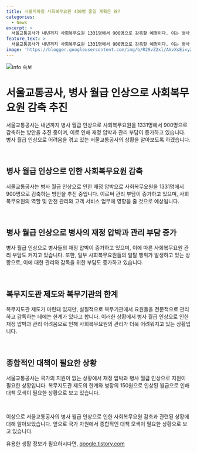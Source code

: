 ```yaml
---
title: 서울지하철 사회복무요원 430명 줄일 계획은 왜?
categories:
  - News
excerpt: >
  서울교통공사가 내년까지 사회복무요원 1331명에서 900명으로 감축할 예정이다. 이는 병사 월급이 인상되고 관리 부담이 커지기 때문이다. 올해부터 총 400여 명을 감축할 예정으로, 지하철 역당 평균 4.66명의 사회복무요원이 안전 관리와 고객 서비스 업무를 수행하고 있다. 이로써 사회복무요원에 대한 운영 예산 역시 늘어나며, 관리 부담도 커졌다는 것이다. 
feature_text: >
  서울교통공사가 내년까지 사회복무요원 1331명에서 900명으로 감축할 예정이다. 이는 병사 월급이 인상되고 관리 부담이 커지기 때문이다. 올해부터 총 400여 명을 감축할 예정으로, 지하철 역당 평균 4.66명의 사회복무요원이 안전 관리와 고객 서비스 업무를 수행하고 있다. 이로써 사회복무요원에 대한 운영 예산 역시 늘어나며, 관리 부담도 커졌다는 것이다. 
image: 'https://blogger.googleusercontent.com/img/b/R29vZ2xl/AVvXsEixyZcFfHzMRdzZMjFBmAUKJYCLCGyLL1o632UiGVXcaFdKo_bkvkuCioo0uUKlGfBVcT3P84aROyZIXSBEx3Aw5nCQ3pTgDom1WDC4m8eifvWiAmWEEVb4x6G_l8C0QH225ldMjyaFvpxGEBGNO37VmDTDMHGhJPq73UglMfDca1-0aw/s1600/blogspot.png'
---
```


<p><img src="https://blogger.googleusercontent.com/img/b/R29vZ2xl/AVvXsEixyZcFfHzMRdzZMjFBmAUKJYCLCGyLL1o632UiGVXcaFdKo_bkvkuCioo0uUKlGfBVcT3P84aROyZIXSBEx3Aw5nCQ3pTgDom1WDC4m8eifvWiAmWEEVb4x6G_l8C0QH225ldMjyaFvpxGEBGNO37VmDTDMHGhJPq73UglMfDca1-0aw/s1600/blogspot.png" alt="info 속보" /></p>

<h1 data-ke-size="size26">서울교통공사, 병사 월급 인상으로 사회복무요원 감축 추진</h1>

<p>서울교통공사는 내년까지 병사 월급 인상으로 사회복무요원을 1331명에서 900명으로 감축하는 방안을 추진 중이며, 이로 인해 재정 압박과 관리 부담이 증가하고 있습니다. 병사 월급 인상으로 어려움을 겪고 있는 서울교통공사의 상황을 알아보도록 하겠습니다.</p>

<p data-ke-size="size16">&nbsp;</p>

<h2 data-ke-size="size26">병사 월급 인상으로 인한 사회복무요원 감축</h2>

<p>서울교통공사는 병사 월급 인상으로 인한 재정 압박으로 사회복무요원을 1331명에서 900명으로 감축하는 방안을 추진 중입니다. 이로써 관리 부담이 증가하고 있으며, 사회복무요원의 역할 및 안전 관리와 고객 서비스 업무에 영향을 줄 것으로 예상됩니다.</p>

<p data-ke-size="size16">&nbsp;</p>

<h2 data-ke-size="size26">병사 월급 인상으로 병사의 재정 압박과 관리 부담 증가</h2>

<p>병사 월급 인상으로 병사들의 재정 압박이 증가하고 있으며, 이에 따른 사회복무요원 관리 부담도 커지고 있습니다. 또한, 일부 사회복무요원들의 일탈 행위가 발생하고 있는 상황으로, 이에 대한 관리와 감독을 위한 부담도 증가하고 있습니다.</p>

<p data-ke-size="size16">&nbsp;</p>

<h2 data-ke-size="size26">복무지도관 제도와 복무기관의 한계</h2>

<p>복무지도관 제도가 마련돼 있지만, 실질적으로 복무기관에서 요원들을 전문적으로 관리하고 감독하는 데에는 한계가 있다고 합니다. 이러한 상황에서 병사 월급 인상으로 인한 재정 압박과 관리 어려움으로 인해 사회복무요원의 관리가 더욱 어려워지고 있는 상황입니다.</p>

<p data-ke-size="size16">&nbsp;</p>

<h2 data-ke-size="size26">종합적인 대책이 필요한 상황</h2>

<p>서울교통공사는 국가의 지원이 없는 상황에서 재정 압박과 병사 월급 인상으로 지원이 필요한 상황입니다. 복무지도관 제도의 한계와 병장의 150원으로 인상된 월급으로 인해 대책 모색이 필요한 상황으로 보고 있습니다.</p>

<p data-ke-size="size16">&nbsp;</p>

<p>이상으로 서울교통공사의 병사 월급 인상으로 인한 사회복무요원 감축과 관련된 상황에 대해 알아보았습니다. 앞으로 국가 차원에서 종합적인 대책 모색이 필요한 상황으로 보고 있습니다.</p>
유용한 생활 정보가 필요하시다면, <a href="https://qoogle.tistory.com" rel="dofollow">qoogle.tistory.com</a>


